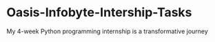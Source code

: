 # Oasis-Infobyte-Intership-Tasks
My 4-week Python programming internship is a transformative journey
